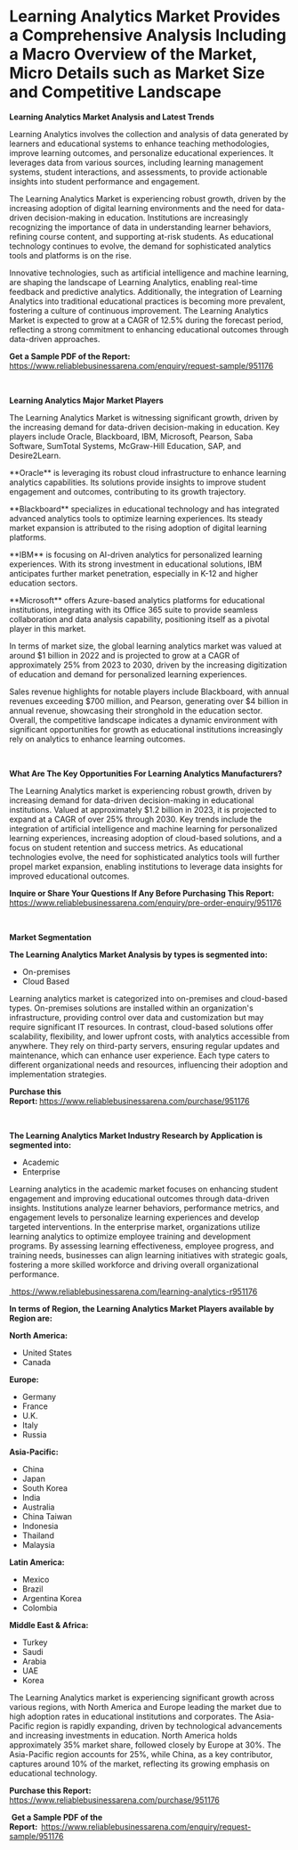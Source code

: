 <p><h1>Learning Analytics Market Provides a Comprehensive Analysis Including a Macro Overview of the Market, Micro Details such as Market Size and Competitive Landscape</h1></p><p><strong>Learning Analytics Market Analysis and Latest Trends</strong></p>
<p><p>Learning Analytics involves the collection and analysis of data generated by learners and educational systems to enhance teaching methodologies, improve learning outcomes, and personalize educational experiences. It leverages data from various sources, including learning management systems, student interactions, and assessments, to provide actionable insights into student performance and engagement.</p><p>The Learning Analytics Market is experiencing robust growth, driven by the increasing adoption of digital learning environments and the need for data-driven decision-making in education. Institutions are increasingly recognizing the importance of data in understanding learner behaviors, refining course content, and supporting at-risk students. As educational technology continues to evolve, the demand for sophisticated analytics tools and platforms is on the rise.</p><p>Innovative technologies, such as artificial intelligence and machine learning, are shaping the landscape of Learning Analytics, enabling real-time feedback and predictive analytics. Additionally, the integration of Learning Analytics into traditional educational practices is becoming more prevalent, fostering a culture of continuous improvement. The Learning Analytics Market is expected to grow at a CAGR of 12.5% during the forecast period, reflecting a strong commitment to enhancing educational outcomes through data-driven approaches.</p></p>
<p><strong>Get a Sample PDF of the Report:&nbsp;</strong> <a href="https://www.reliablebusinessarena.com/enquiry/request-sample/951176?utm_campaign=2728&utm_medium=2&utm_source=Github&utm_content=ia&utm_term=17042025&utm_id=learning-analytics">https://www.reliablebusinessarena.com/enquiry/request-sample/951176</a></p>
<p>&nbsp;</p>
<p><strong>Learning Analytics Major Market Players</strong></p>
<p><p>The Learning Analytics Market is witnessing significant growth, driven by the increasing demand for data-driven decision-making in education. Key players include Oracle, Blackboard, IBM, Microsoft, Pearson, Saba Software, SumTotal Systems, McGraw-Hill Education, SAP, and Desire2Learn. </p><p>**Oracle** is leveraging its robust cloud infrastructure to enhance learning analytics capabilities. Its solutions provide insights to improve student engagement and outcomes, contributing to its growth trajectory.</p><p>**Blackboard** specializes in educational technology and has integrated advanced analytics tools to optimize learning experiences. Its steady market expansion is attributed to the rising adoption of digital learning platforms.</p><p>**IBM** is focusing on AI-driven analytics for personalized learning experiences. With its strong investment in educational solutions, IBM anticipates further market penetration, especially in K-12 and higher education sectors.</p><p>**Microsoft** offers Azure-based analytics platforms for educational institutions, integrating with its Office 365 suite to provide seamless collaboration and data analysis capability, positioning itself as a pivotal player in this market.</p><p>In terms of market size, the global learning analytics market was valued at around $1 billion in 2022 and is projected to grow at a CAGR of approximately 25% from 2023 to 2030, driven by the increasing digitization of education and demand for personalized learning experiences.</p><p>Sales revenue highlights for notable players include Blackboard, with annual revenues exceeding $700 million, and Pearson, generating over $4 billion in annual revenue, showcasing their stronghold in the education sector. Overall, the competitive landscape indicates a dynamic environment with significant opportunities for growth as educational institutions increasingly rely on analytics to enhance learning outcomes.</p></p>
<p>&nbsp;</p>
<p><strong>What Are The Key Opportunities For Learning Analytics Manufacturers?</strong></p>
<p><p>The Learning Analytics market is experiencing robust growth, driven by increasing demand for data-driven decision-making in educational institutions. Valued at approximately $1.2 billion in 2023, it is projected to expand at a CAGR of over 25% through 2030. Key trends include the integration of artificial intelligence and machine learning for personalized learning experiences, increasing adoption of cloud-based solutions, and a focus on student retention and success metrics. As educational technologies evolve, the need for sophisticated analytics tools will further propel market expansion, enabling institutions to leverage data insights for improved educational outcomes.</p></p>
<p><strong>Inquire or Share Your Questions If Any Before Purchasing This Report:</strong> <a href="https://www.reliablebusinessarena.com/enquiry/pre-order-enquiry/951176?utm_campaign=2728&utm_medium=2&utm_source=Github&utm_content=ia&utm_term=17042025&utm_id=learning-analytics">https://www.reliablebusinessarena.com/enquiry/pre-order-enquiry/951176</a></p>
<p>&nbsp;</p>
<p><strong>Market Segmentation</strong></p>
<p><strong>The Learning Analytics Market Analysis by types is segmented into:</strong></p>
<p><ul><li>On-premises</li><li>Cloud Based</li></ul></p>
<p><p>Learning analytics market is categorized into on-premises and cloud-based types. On-premises solutions are installed within an organization's infrastructure, providing control over data and customization but may require significant IT resources. In contrast, cloud-based solutions offer scalability, flexibility, and lower upfront costs, with analytics accessible from anywhere. They rely on third-party servers, ensuring regular updates and maintenance, which can enhance user experience. Each type caters to different organizational needs and resources, influencing their adoption and implementation strategies.</p></p>
<p><strong>Purchase this Report:&nbsp;</strong><a href="https://www.reliablebusinessarena.com/purchase/951176?utm_campaign=2728&utm_medium=2&utm_source=Github&utm_content=ia&utm_term=17042025&utm_id=learning-analytics">https://www.reliablebusinessarena.com/purchase/951176</a></p>
<p>&nbsp;</p>
<p><strong>The Learning Analytics Market Industry Research by Application is segmented into:</strong></p>
<p><ul><li>Academic</li><li>Enterprise</li></ul></p>
<p><p>Learning analytics in the academic market focuses on enhancing student engagement and improving educational outcomes through data-driven insights. Institutions analyze learner behaviors, performance metrics, and engagement levels to personalize learning experiences and develop targeted interventions. In the enterprise market, organizations utilize learning analytics to optimize employee training and development programs. By assessing learning effectiveness, employee progress, and training needs, businesses can align learning initiatives with strategic goals, fostering a more skilled workforce and driving overall organizational performance.</p></p>
<p><a href="https://www.reliablebusinessarena.com/learning-analytics-r951176?utm_campaign=2728&utm_medium=2&utm_source=Github&utm_content=ia&utm_term=17042025&utm_id=learning-analytics">&nbsp;https://www.reliablebusinessarena.com/learning-analytics-r951176</a></p>
<p><strong>In terms of Region, the Learning Analytics Market Players available by Region are:</strong></p>
<p>
    <p> <strong> North America: </strong>
        <ul>
            <li>United States</li>
            <li>Canada</li>
        </ul>
        </p> 
    <p> <strong> Europe: </strong>
        <ul>
            <li>Germany</li>
            <li>France</li>
            <li>U.K.</li>
            <li>Italy</li>
            <li>Russia</li>
        </ul>
        </p> 
    <p> <strong> Asia-Pacific: </strong>
        <ul>
            <li>China</li>
            <li>Japan</li>
            <li>South Korea</li>
            <li>India</li>
            <li>Australia</li>
            <li>China Taiwan</li>
            <li>Indonesia</li>
            <li>Thailand</li>
            <li>Malaysia</li>
        </ul>
        </p> 
    <p> <strong> Latin America: </strong>
        <ul>
            <li>Mexico</li>
            <li>Brazil</li>
            <li>Argentina Korea</li>
            <li>Colombia</li>
        </ul>
        </p> 
    <p> <strong> Middle East & Africa: </strong>
        <ul>
            <li>Turkey</li>
            <li>Saudi</li>
            <li>Arabia</li>
            <li>UAE</li>
            <li>Korea</li>
        </ul>
    </p>
    </p>
<p><p>The Learning Analytics market is experiencing significant growth across various regions, with North America and Europe leading the market due to high adoption rates in educational institutions and corporates. The Asia-Pacific region is rapidly expanding, driven by technological advancements and increasing investments in education. North America holds approximately 35% market share, followed closely by Europe at 30%. The Asia-Pacific region accounts for 25%, while China, as a key contributor, captures around 10% of the market, reflecting its growing emphasis on educational technology.</p></p>
<p><strong>Purchase this Report: </strong><a href="https://www.reliablebusinessarena.com/purchase/951176?utm_campaign=2728&utm_medium=2&utm_source=Github&utm_content=ia&utm_term=17042025&utm_id=learning-analytics">https://www.reliablebusinessarena.com/purchase/951176</a></p>
<p>&nbsp;<strong>Get a Sample PDF of the Report:&nbsp;&nbsp;</strong><a href="https://www.reliablebusinessarena.com/enquiry/request-sample/951176?utm_campaign=2728&utm_medium=2&utm_source=Github&utm_content=ia&utm_term=17042025&utm_id=learning-analytics">https://www.reliablebusinessarena.com/enquiry/request-sample/951176</a></p>
<p><strong></strong></p>
<p><p></p><p></p><p></p></p>